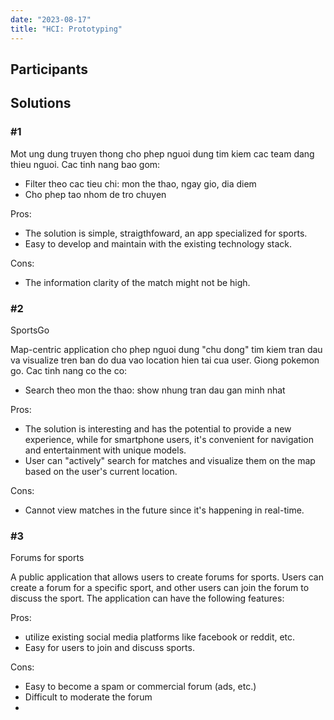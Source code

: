 ```yaml
---
date: "2023-08-17"
title: "HCI: Prototyping"
---
```


## Participants

## Solutions

### #1

Mot ung dung truyen thong cho phep nguoi dung tim kiem cac team dang thieu nguoi. Cac tinh nang bao gom:

- Filter theo cac tieu chi: mon the thao, ngay gio, dia diem
- Cho phep tao nhom de tro chuyen

Pros:

- The solution is simple, straigthfoward, an app specialized for sports.
- Easy to develop and maintain with the existing technology stack.

Cons:

- The information clarity of the match might not be high.

### #2

SportsGo

Map-centric application cho phep nguoi dung "chu dong" tim kiem tran dau va visualize tren ban do dua vao location hien tai cua user. Giong pokemon go. Cac tinh nang co the co:

- Search theo mon the thao: show nhung tran dau gan minh nhat

Pros:

- The solution is interesting and has the potential to provide a new experience, while for smartphone users, it's convenient for navigation and entertainment with unique models.
- User can "actively" search for matches and visualize them on the map based on the user's current location.

Cons:

- Cannot view matches in the future since it's happening in real-time.

### #3

Forums for sports

A public application that allows users to create forums for sports. Users can create a forum for a specific sport, and other users can join the forum to discuss the sport. The application can have the following features:

Pros:

- utilize existing social media platforms like facebook or reddit, etc.
- Easy for users to join and discuss sports.

Cons:

- Easy to become a spam or commercial forum (ads, etc.)
- Difficult to moderate the forum
- 